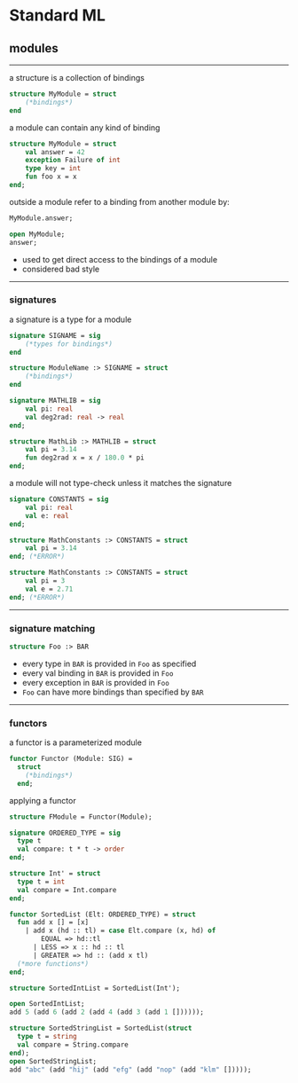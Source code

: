 # Standard ML

## modules

---

a structure is a collection of bindings

```sml
structure MyModule = struct
    (*bindings*)
end
```

<!--vert-->

a module can contain any kind of binding

```sml
structure MyModule = struct
    val answer = 42
    exception Failure of int
    type key = int
    fun foo x = x
end;
```
<!-- .element: data-thebe-executable-sml data-language="text/x-ocaml" -->

<!--vert-->

outside a module refer to a binding from another module by:

```sml
MyModule.answer;
```
<!-- .element: data-thebe-executable-sml data-language="text/x-ocaml" -->

<!--vert-->

```sml
open MyModule;
answer;
```
<!-- .element: data-thebe-executable-sml data-language="text/x-ocaml" -->

* used to get direct access to the bindings of a module
* considered bad style

---

### signatures

a signature is a type for a module

```sml
signature SIGNAME = sig
    (*types for bindings*)
end

structure ModuleName :> SIGNAME = struct
    (*bindings*)
end
```

<!--vert-->

```sml
signature MATHLIB = sig
    val pi: real
    val deg2rad: real -> real
end;

structure MathLib :> MATHLIB = struct
    val pi = 3.14
    fun deg2rad x = x / 180.0 * pi
end;
```
<!-- .element: data-thebe-executable-sml data-language="text/x-ocaml" -->

<!--vert-->

a module will not type-check unless it matches the signature

```sml
signature CONSTANTS = sig
    val pi: real
    val e: real
end;
```
<!-- .element: data-thebe-executable-sml data-language="text/x-ocaml" -->

<!--vert-->

```sml
structure MathConstants :> CONSTANTS = struct
    val pi = 3.14
end; (*ERROR*)
```
<!-- .element: data-thebe-executable-sml data-language="text/x-ocaml" -->

<!--vert-->

```sml
structure MathConstants :> CONSTANTS = struct
    val pi = 3
    val e = 2.71
end; (*ERROR*)
```
<!-- .element: data-thebe-executable-sml data-language="text/x-ocaml" -->

---

### signature matching

```sml
structure Foo :> BAR
```

* every type in `BAR` is provided in `Foo` as specified
* every val binding in `BAR` is provided in `Foo`
* every exception in `BAR` is provided in `Foo`
* `Foo` can have more bindings than specified by `BAR`

---

### functors

a functor is a parameterized module

```sml
functor Functor (Module: SIG) =
  struct
    (*bindings*)
  end;
```

<!--vert-->

applying a functor

```sml
structure FModule = Functor(Module);
```

<!--vert-->

```sml
signature ORDERED_TYPE = sig
  type t
  val compare: t * t -> order
end;

structure Int' = struct
  type t = int
  val compare = Int.compare
end;
```
<!-- .element: data-thebe-executable-sml data-language="text/x-ocaml" -->

<!--vert-->

```sml
functor SortedList (Elt: ORDERED_TYPE) = struct
  fun add x [] = [x]
    | add x (hd :: tl) = case Elt.compare (x, hd) of
        EQUAL => hd::tl
      | LESS => x :: hd :: tl
      | GREATER => hd :: (add x tl)
  (*more functions*)
end;
```
<!-- .element: data-thebe-executable-sml data-language="text/x-ocaml" -->

<!--vert-->

```sml
structure SortedIntList = SortedList(Int');

open SortedIntList;
add 5 (add 6 (add 2 (add 4 (add 3 (add 1 [])))));
```
<!-- .element: data-thebe-executable-sml data-language="text/x-ocaml" -->

<!--vert-->

```sml
structure SortedStringList = SortedList(struct
  type t = string
  val compare = String.compare
end);
open SortedStringList;
add "abc" (add "hij" (add "efg" (add "nop" (add "klm" []))));
```
<!-- .element: data-thebe-executable-sml data-language="text/x-ocaml" -->
